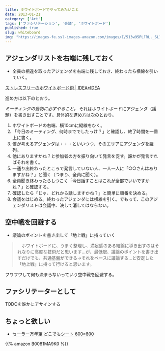 ```yaml
---
title: ホワイトボードでやってみたいこと
date: 2013-01-21
category: ['Art']
tags: ['ファシリテーション', '会議', 'ホワイトボード']
published: true
slug: whiteboard
img: "https://images-fe.ssl-images-amazon.com/images/I/513w95PLFRL._SL160_.jpg"
---
```


## アジェンダリストを右端に残しておく

- 全員の相違を取ったアジェンダを右端に残しておき、終わったら横線を引いていく。

<a href="http://www.ideaxidea.com/archives/2006/08/post_116.html">ストレスフリーのホワイトボード術 | IDEA*IDEA</a>


進め方は以下のとおり。

*ミーティングの最初に必ずやること。*
それはホワイトボードにアジェンダ（議題）を書き出すことです。具体的な進め方は次のとおり。

1. ホワイトボードの右端、横10cmに縦線をひく。
2. 「今日のミーティング、何時まででしたっけ？」と確認し、終了時間を一番上に書く。
3. 僕が考えるアジェンダは・・・といいつつ、そのエリアにアジェンダを羅列。
4. 他にありますかね？と参加者の方を振り向いて発言を促す。誰かが発言すればそれを書く。
5. 一通り出終わったところで発言していない人、一人一人に「○○さんはありますかね？」と聞く（つまり、全員に聞く）。
6. 全員聞き終わったらしつこく「今日話すことはこれが全部でいいですかね？」と確認する。
7. 確認したら「じゃ、どれから話しますかね？」と簡単に順番を決める。
8. 会議をはじめる。終わったアジェンダには横線を引く。でもって、このアジェンダリストは会議中、決して消してはならない。



## 空中戦を回避する

- 議論のポイントを書き出して「地上戦」に持っていく

>　ホワイトボードに、うまく整理し、満足感のある結論に導き出すのはそれなりに高度な技術だと思います…が、最低限、議論のポイントを書き出すだけでも、共通基盤ができる→それをベースに議論する…と安定した「地上戦」に持って行けると思います。

フワフワして何も決まらないっていう空中戦を回避する。

## ファシリテーターとして

TODOを誰かにアサインする

## ちょっと欲しい

- [セーラー万年筆 どこでもシート 600×800](http://www.amazon.co.jp/gp/product/B004BEJ9MG/ref=as_li_ss_tl?ie=UTF8&camp=247&creative=7399&creativeASIN=B004BEJ9MG&linkCode=as2&tag=skyhigh0a-22)


{{% amazon B0081MA9K0 %}}